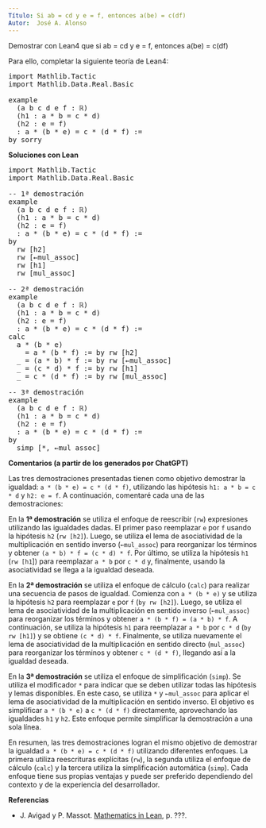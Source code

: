 ```yaml
---
Título: Si ab = cd y e = f, entonces a(be) = c(df)
Autor:  José A. Alonso
---
```


Demostrar con Lean4 que si ab = cd y e = f, entonces a(be) = c(df)

Para ello, completar la siguiente teoría de Lean4:

<pre lang="lean">
import Mathlib.Tactic
import Mathlib.Data.Real.Basic

example
  (a b c d e f : ℝ)
  (h1 : a * b = c * d)
  (h2 : e = f)
  : a * (b * e) = c * (d * f) :=
by sorry
</pre>
<!--more-->

<b>Soluciones con Lean</b>

<pre lang="lean">
import Mathlib.Tactic
import Mathlib.Data.Real.Basic

-- 1ª demostración
example
  (a b c d e f : ℝ)
  (h1 : a * b = c * d)
  (h2 : e = f)
  : a * (b * e) = c * (d * f) :=
by
  rw [h2]
  rw [←mul_assoc]
  rw [h1]
  rw [mul_assoc]

-- 2ª demostración
example
  (a b c d e f : ℝ)
  (h1 : a * b = c * d)
  (h2 : e = f)
  : a * (b * e) = c * (d * f) :=
calc
  a * (b * e)
    = a * (b * f) := by rw [h2]
  _ = (a * b) * f := by rw [←mul_assoc]
  _ = (c * d) * f := by rw [h1]
  _ = c * (d * f) := by rw [mul_assoc]

-- 3ª demostración
example
  (a b c d e f : ℝ)
  (h1 : a * b = c * d)
  (h2 : e = f)
  : a * (b * e) = c * (d * f) :=
by
  simp [*, ←mul_assoc]
</pre>

<b>Comentarios (a partir de los generados por ChatGPT)</b>

Las tres demostraciones presentadas tienen como objetivo demostrar la igualdad: `a * (b * e) = c * (d * f)`, utilizando las hipótesis `h1: a * b = c * d` y `h2: e = f`. A continuación, comentaré cada una de las demostraciones:

En la **1ª demostración** se utiliza el enfoque de reescribir (`rw`)  expresiones utilizando las igualdades dadas. El primer paso  reemplazar `e` por `f` usando la hipótesis `h2` (`rw [h2]`). Luego, se utiliza el lema de asociatividad de la multiplicación en sentido inverso (`←mul_assoc`) para reorganizar los términos y obtener `(a * b) * f = (c * d) * f`. Por último, se utiliza la hipótesis `h1` (`rw [h1`]) para reemplazar `a * b` por `c * d` y, finalmente,  usando la asociatividad se llega a la igualdad deseada.

En la **2ª demostración** se utiliza el enfoque de cálculo (`calc`) para realizar una secuencia de pasos de igualdad. Comienza con `a * (b * e)` y se utiliza la hipótesis `h2` para reemplazar `e` por `f` (`by rw [h2]`). Luego, se utiliza el lema de asociatividad de la multiplicación en sentido inverso (`←mul_assoc`) para reorganizar los términos y obtener `a * (b * f) = (a * b) * f`. A continuación, se utiliza la hipótesis `h1` para reemplazar `a * b` por `c * d` (`by rw [h1]`) y se obtiene `(c * d) * f`. Finalmente, se utiliza nuevamente el lema de asociatividad de la multiplicación en sentido directo (`mul_assoc`) para reorganizar los términos y obtener `c * (d * f)`, llegando así a la igualdad deseada.

En la **3ª demostración** se utiliza el enfoque de simplificación (`simp`). Se utiliza el modificador `*` para indicar que se deben utilizar todas las hipótesis y lemas disponibles. En este caso, se utiliza `*` y `←mul_assoc` para aplicar el lema de asociatividad de la multiplicación en sentido inverso. El objetivo es simplificar `a * (b * e)` a `c * (d * f)` directamente, aprovechando las igualdades `h1` y `h2`. Este enfoque permite simplificar la demostración a una sola línea.

En resumen, las tres demostraciones logran el mismo objetivo de demostrar la igualdad `a * (b * e) = c * (d * f)` utilizando diferentes enfoques. La primera utiliza reescrituras explícitas (`rw`), la segunda utiliza el enfoque de cálculo (`calc`) y la tercera utiliza la simplificación automática (`simp`). Cada enfoque tiene sus propias ventajas y puede ser preferido dependiendo del contexto y de la experiencia del desarrollador.

<b>Referencias</b>

+ J. Avigad y P. Massot. [Mathematics in Lean](https://bit.ly/3U4UjBk), p. ???.
